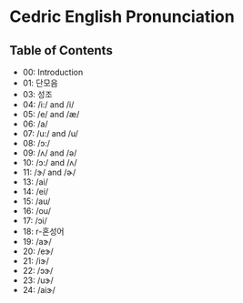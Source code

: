 # Cedric English Pronunciation

## Table of Contents
- 00: Introduction
- 01: 단모음
- 03: 성조
- 04: /i:/ and /i/
- 05: /e/ and /æ/
- 06: /a/
- 07: /u:/ and /u/
- 08: /ɔ:/
- 09: /ʌ/ and /ə/
- 10: /ɔ:/ and /ʌ/
- 11: /ɝ/ and /ɚ/
- 13: /ai/
- 14: /ei/
- 15: /au/
- 16: /ou/
- 17: /ɔi/
- 18: r-혼성어
- 19: /aɝ/
- 20: /eɝ/
- 21: /iɝ/
- 22: /ɔɝ/
- 23: /uɝ/
- 24: /aiɝ/
